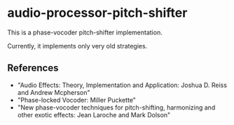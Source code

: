 # audio-processor-pitch-shifter
This is a phase-vocoder pitch-shifter implementation.

Currently, it implements only very old strategies.

## References
* "Audio Effects: Theory, Implementation and Application: Joshua D. Reiss and Andrew Mcpherson"
* "Phase-locked Vocoder: Miller Puckette"
* "New phase-vocoder techniques for pitch-shifting, harmonizing and other exotic effects: Jean Laroche and Mark Dolson"
